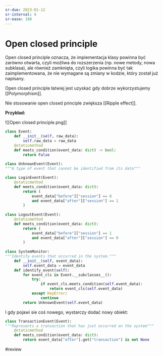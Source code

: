 ```yaml
---
sr-due: 2023-01-12
sr-interval: 4
sr-ease: 180
---
```


# Open closed principle

Open closed principle oznacza, że implementacja klasy powinna być zarówno otwarta, czyli możliwa do rozszerzenia (np. nowe metody, nowa subklasa), ale również zamknięta, czyli logika powinna być tak zaimplementowana, że nie wymagane są zmiany w kodzie, który został już napisany.

Open closed principle łatwiej jest uzyskać gdy dobrze wykorzystujemy [[Polymorphism]].

Nie stosowanie open closed principle zwiększa [[Ripple effect]].

**Przykład:** 

![[Open closed principle.png]]

```python
class Event:
	def __init__(self, raw_data):
		self.raw_data = raw_data
	@staticmethod
	def meets_condition(event_data: dict) -> bool:
		return False
		
class UnknownEvent(Event):
"""A type of event that cannot be identified from its data"""

class LoginEvent(Event):
	@staticmethod
	def meets_condition(event_data: dict):
		return (
			event_data["before"]["session"] == 0
			and event_data["after"]["session"] == 1
		)
		
class LogoutEvent(Event):
	@staticmethod
	def meets_condition(event_data: dict):
		return (
			event_data["before"]["session"] == 1
			and event_data["after"]["session"] == 0
		)
		
class SystemMonitor:
"""Identify events that occurred in the system."""
	def __init__(self, event_data):
		self.event_data = event_data
	def identify_event(self):
		for event_cls in Event.__subclasses__():
			try:
				if event_cls.meets_condition(self.event_data):
					return event_cls(self.event_data)
			except KeyError:
				continue
		return UnknownEvent(self.event_data)
```

I gdy pojawi sie coś nowego, wystarczy dodać nowy obiekt:

```python
class TransactionEvent(Event):
"""Represents a transaction that has just occurred on the system"""
	@staticmethod
	def meets_condition(event_data: dict):
		return event_data["after"].get("transaction") is not None
```

#review